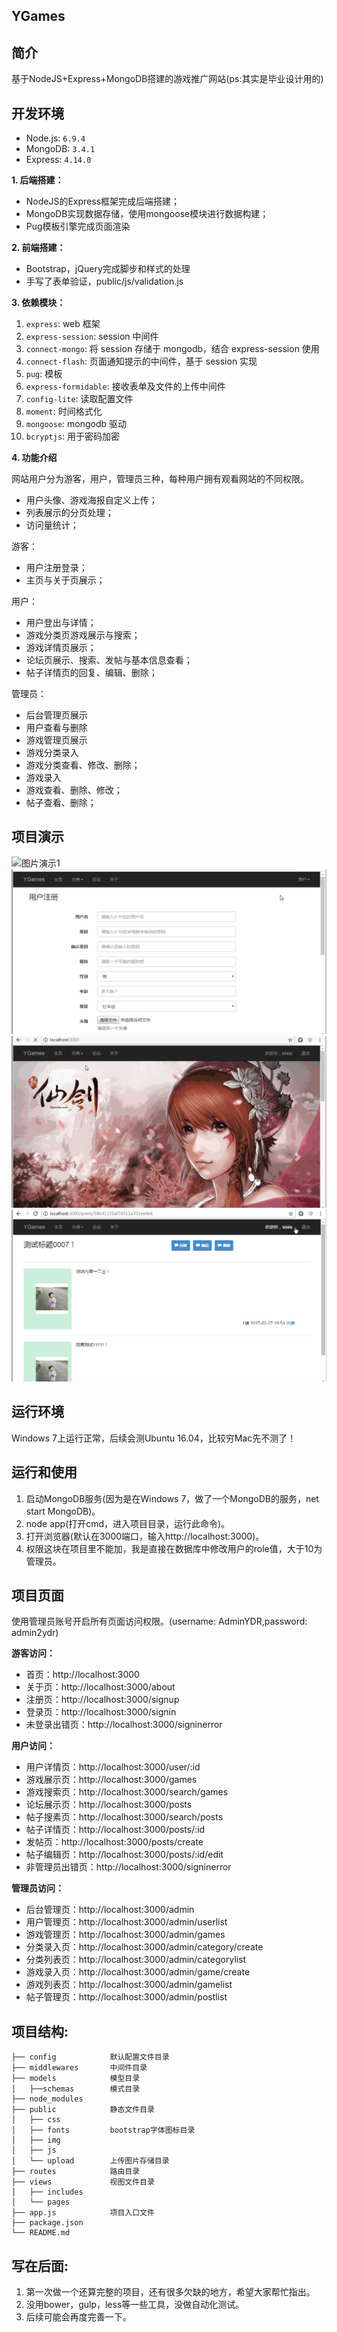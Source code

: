 ## YGames

## 简介

基于NodeJS+Express+MongoDB搭建的游戏推广网站(ps:其实是毕业设计用的)

## 开发环境

- Node.js: `6.9.4`
- MongoDB: `3.4.1`
- Express: `4.14.0`

**1. 后端搭建：**
  * NodeJS的Express框架完成后端搭建；
  * MongoDB实现数据存储，使用mongoose模块进行数据构建；
  * Pug模板引擎完成页面渲染

**2. 前端搭建：**
  * Bootstrap，jQuery完成脚步和样式的处理
  * 手写了表单验证，public/js/validation.js

**3. 依赖模块：**
  1. `express`: web 框架
  2. `express-session`: session 中间件
  3. `connect-mongo`: 将 session 存储于 mongodb，结合 express-session 使用
  4. `connect-flash`: 页面通知提示的中间件，基于 session 实现
  5. `pug`: 模板
  6. `express-formidable`: 接收表单及文件的上传中间件
  7. `config-lite`: 读取配置文件
  8. `moment`: 时间格式化
  9. `mongoose`: mongodb 驱动
  10. `bcryptjs`: 用于密码加密

**4. 功能介绍**

网站用户分为游客，用户，管理员三种，每种用户拥有观看网站的不同权限。

  * 用户头像、游戏海报自定义上传；
  * 列表展示的分页处理；
  * 访问量统计；

游客： 
  * 用户注册登录；
  * 主页与关于页展示；

用户：
  * 用户登出与详情；
  * 游戏分类页游戏展示与搜索；
  * 游戏详情页展示；
  * 论坛页展示、搜索、发帖与基本信息查看；
  * 帖子详情页的回复、编辑、删除；

管理员：
  * 后台管理页展示
  * 用户查看与删除
  * 游戏管理页展示
  * 游戏分类录入
  * 游戏分类查看、修改、删除；
  * 游戏录入
  * 游戏查看、删除、修改；
  * 帖子查看、删除；

## 项目演示

![图片演示1](showImage/1.gif)
![图片演示2](showImage/2.gif)
![图片演示3](showImage/3.gif)
![图片演示4](showImage/4.gif)

## 运行环境

Windows 7上运行正常，后续会测Ubuntu 16.04，比较穷Mac先不测了！

## 运行和使用

1. 启动MongoDB服务(因为是在Windows 7，做了一个MongoDB的服务，net start MongoDB)。
2. node app(打开cmd，进入项目目录，运行此命令)。
3. 打开浏览器(默认在3000端口，输入http://localhost:3000)。
4. 权限这块在项目里不能加，我是直接在数据库中修改用户的role值，大于10为管理员。

## 项目页面

使用管理员账号开启所有页面访问权限。(username: AdminYDR,password: admin2ydr)

**游客访问：**
- 首页：http://localhost:3000
- 关于页：http://localhost:3000/about
- 注册页：http://localhost:3000/signup
- 登录页：http://localhost:3000/signin
- 未登录出错页：http://localhost:3000/signinerror

**用户访问：**
- 用户详情页：http://localhost:3000/user/:id
- 游戏展示页：http://localhost:3000/games
- 游戏搜索页：http://localhost:3000/search/games
- 论坛展示页：http://localhost:3000/posts
- 帖子搜素页：http://localhost:3000/search/posts
- 帖子详情页：http://localhost:3000/posts/:id
- 发帖页：http://localhost:3000/posts/create
- 帖子编辑页：http://localhost:3000/posts/:id/edit
- 非管理员出错页：http://localhost:3000/signinerror

**管理员访问：**
- 后台管理页：http://localhost:3000/admin
- 用户管理页：http://localhost:3000/admin/userlist
- 游戏管理页：http://localhost:3000/admin/games
- 分类录入页：http://localhost:3000/admin/category/create
- 分类列表页：http://localhost:3000/admin/categorylist
- 游戏录入页：http://localhost:3000/admin/game/create
- 游戏列表页：http://localhost:3000/admin/gamelist
- 帖子管理页：http://localhost:3000/admin/postlist

## 项目结构:

```
├── config			  默认配置文件目录     
├── middlewares       中间件目录
├── models            模型目录
│   ├──schemas        模式目录
├── node_modules      
├── public            静态文件目录
│   ├── css           
│   ├── fonts         bootstrap字体图标目录
│   ├── img           
│   ├── js            
│   └── upload        上传图片存储目录
├── routes            路由目录
├── views             视图文件目录
│   ├── includes             
│   └── pages
├── app.js            项目入口文件
├── package.json
└── README.md
```

## 写在后面:

1. 第一次做一个还算完整的项目，还有很多欠缺的地方，希望大家帮忙指出。
2. 没用bower，gulp，less等一些工具，没做自动化测试。
3. 后续可能会再度完善一下。
